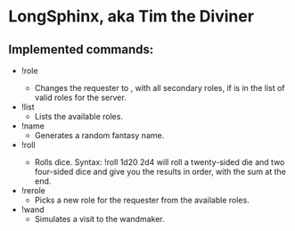 # LongSphinx, aka Tim the Diviner

## Implemented commands:

* !role <rolename>
    * Changes the requester to <rolename>, with all secondary roles, if <rolename> is in the list of valid roles for the server.
* !list
    * Lists the available roles.
* !name
    * Generates a random fantasy name.
* !roll <dice string>
    * Rolls dice. Syntax: !roll 1d20 2d4 will roll a twenty-sided die and two four-sided dice and give you the results in order, with the sum at the end.
* !rerole
    * Picks a new role for the requester from the available roles.
* !wand
    * Simulates a visit to the wandmaker.
